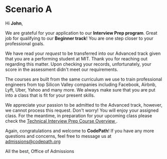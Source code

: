 # Scenario A
Hi **John**,

We are grateful for your application to our **Interview Prep program**. Great job for qualifying to our **Beginner track**! You are one step closer to your professional goals.

We have read your *request* to be transferred into our Advanced track given that you are a performing student at MIT. Thank you for reaching out regarding this matter. Upon checking your records, unfortunately, your score in the assessment didn't meet our requirements.

The courses are built from the same curriculum we use to train professional engineers from top Silicon Valley companies including Facebook, Airbnb, Lyft, Uber, Yahoo and many more. We always make sure that you are put into a class that is fit for your present skills.

We appreciate your passion to be admitted to the Advanced track, however, we cannot process this request. Don't worry! You will enjoy your assigned class. For the meantime, in preparation for your upcoming class please check the [Technical Interview Prep Course Overview ](https://courses.codepath.org/snippets/intro_software_eng/overview). 


Again, congratulations and welcome to **CodePath**! If you have any more questions and concerns, feel free to message us at admissions@codepath.org


All the best,
Office of Admissions





